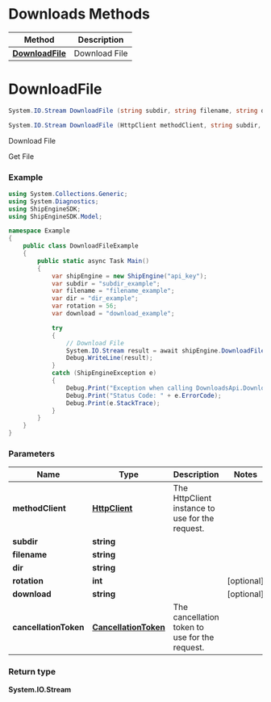 # Downloads Methods

| Method | Description |
|--------|-------------|
| [**DownloadFile**](DownloadsApi.md#downloadfile) | Download File |

<a id="downloadfile"></a>
# **DownloadFile**
```csharp
System.IO.Stream DownloadFile (string subdir, string filename, string dir, int rotation = null, string download = null, CancellationToken cancellationToken = default)

System.IO.Stream DownloadFile (HttpClient methodClient, string subdir, string filename, string dir, int rotation = null, string download = null, CancellationToken cancellationToken = default)
```

Download File

Get File

### Example
```csharp
using System.Collections.Generic;
using System.Diagnostics;
using ShipEngineSDK;
using ShipEngineSDK.Model;

namespace Example
{
    public class DownloadFileExample
    {
        public static async Task Main()
        {
            var shipEngine = new ShipEngine("api_key");
            var subdir = "subdir_example";
            var filename = "filename_example";
            var dir = "dir_example";
            var rotation = 56;
            var download = "download_example";

            try
            {
                // Download File
                System.IO.Stream result = await shipEngine.DownloadFile(subdir, filename, dir, rotation, download);
                Debug.WriteLine(result);
            }
            catch (ShipEngineException e)
            {
                Debug.Print("Exception when calling DownloadsApi.DownloadFile: " + e.Message);
                Debug.Print("Status Code: " + e.ErrorCode);
                Debug.Print(e.StackTrace);
            }
        }
    }
}
```

### Parameters
| Name | Type | Description | Notes |
|------|------|-------------|-------|
| **methodClient** | [**HttpClient**](https://learn.microsoft.com/en-us/dotnet/api/system.net.http.httpclient?view=netstandard-2.0) | The HttpClient instance to use for the request. |  |
| **subdir** | **string** |  |  |
| **filename** | **string** |  |  |
| **dir** | **string** |  |  |
| **rotation** | **int** |  | [optional]  |
| **download** | **string** |  | [optional]  |
| **cancellationToken** | [**CancellationToken**](https://learn.microsoft.com/en-us/dotnet/api/system.threading.cancellationtoken?view=netstandard-2.0) | The cancellation token to use for the request. |  |

### Return type

**System.IO.Stream**

